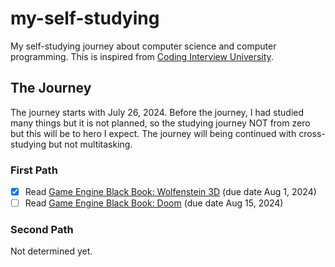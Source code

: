 # my-self-studying
My self-studying journey about computer science and computer programming. This is inspired from [Coding Interview University](https://github.com/jwasham/coding-interview-university).

## The Journey
The journey starts with July 26, 2024. Before the journey, I had studied many things but it is not planned, so the studying journey NOT from zero but this will be to hero I expect. The journey will being continued with cross-studying but not multitasking.

### First Path

- [x] Read [Game Engine Black Book: Wolfenstein 3D](https://github.com/fabiensanglard/gebbwolf3) (due date Aug 1, 2024)
- [ ] Read [Game Engine Black Book: Doom](https://github.com/fabiensanglard/gebbdoom) (due date Aug 15, 2024)

### Second Path

Not determined yet.
